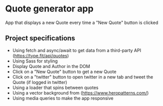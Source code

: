 # Quote generator app

App that displays a new Quote every time a "New Quote" button is clicked

## Project specifications

- Using fetch and async/await to get data from a third-party API (https://type.fit/api/quotes)
- Using Sass for styling
- Display Quote and Author in the DOM
- Click on a "New Quote" button to get a new Quote
- Click on a "twitter" button to open twitter in a new tab and tweet the Quote (if logged in twitter)
- Using a loader that spins between quotes
- Using a vector background from (https://www.heropatterns.com/)
- Using media queries to make the app responsive
